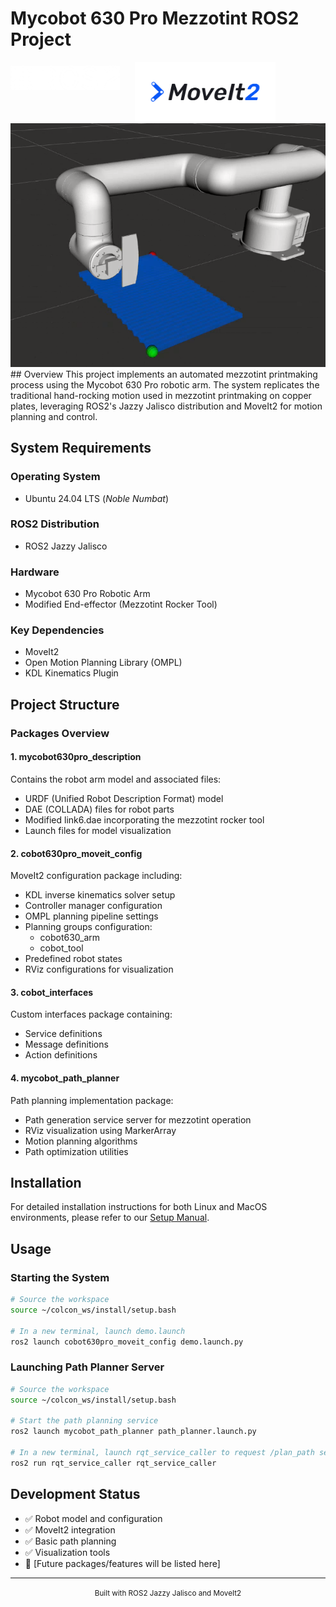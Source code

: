 # Mycobot 630 Pro Mezzotint ROS2 Project

<div align="left">
    <img src="images/ROS_2_logo.png" width="175" alt="ROS2 Jazzy Jalisco" style="margin-right: 20px; margin-bottom: 50px"/>
    <img src="images/moveit-2-logo-dark.png" width="225" alt="MoveIt"/>
</div>

<div align="center">
    <img src="images/path_planning_demo.png" width="600" alt="Path_Planninng_Demo"/>
</div>
## Overview
This project implements an automated mezzotint printmaking process using the Mycobot 630 Pro robotic arm. The system replicates the traditional hand-rocking motion used in mezzotint printmaking on copper plates, leveraging ROS2's Jazzy Jalisco distribution and MoveIt2 for motion planning and control.

## System Requirements

### Operating System
- Ubuntu 24.04 LTS (*Noble Numbat*)

### ROS2 Distribution
- ROS2 Jazzy Jalisco

### Hardware
- Mycobot 630 Pro Robotic Arm
- Modified End-effector (Mezzotint Rocker Tool)

### Key Dependencies
- MoveIt2
- Open Motion Planning Library (OMPL)
- KDL Kinematics Plugin

## Project Structure

### Packages Overview

#### 1. mycobot630pro_description
Contains the robot arm model and associated files:
- URDF (Unified Robot Description Format) model
- DAE (COLLADA) files for robot parts
- Modified link6.dae incorporating the mezzotint rocker tool
- Launch files for model visualization

#### 2. cobot630pro_moveit_config
MoveIt2 configuration package including:
- KDL inverse kinematics solver setup
- Controller manager configuration
- OMPL planning pipeline settings
- Planning groups configuration:
  - cobot630_arm
  - cobot_tool
- Predefined robot states
- RViz configurations for visualization

#### 3. cobot_interfaces
Custom interfaces package containing:
- Service definitions
- Message definitions
- Action definitions

#### 4. mycobot_path_planner
Path planning implementation package:
- Path generation service server for mezzotint operation
- RViz visualization using MarkerArray
- Motion planning algorithms
- Path optimization utilities

## Installation

For detailed installation instructions for both Linux and MacOS environments, please refer to our [Setup Manual](setup-manual.md).

## Usage

### Starting the System
```bash
# Source the workspace
source ~/colcon_ws/install/setup.bash

# In a new terminal, launch demo.launch
ros2 launch cobot630pro_moveit_config demo.launch.py
```

### Launching Path Planner Server
```bash
# Source the workspace
source ~/colcon_ws/install/setup.bash

# Start the path planning service
ros2 launch mycobot_path_planner path_planner.launch.py

# In a new terminal, launch rqt_service_caller to request /plan_path service with request variables
ros2 run rqt_service_caller rqt_service_caller
```

## Development Status
- ✅ Robot model and configuration
- ✅ MoveIt2 integration
- ✅ Basic path planning
- ✅ Visualization tools
- 🚧 [Future packages/features will be listed here]

---
<div align="center">
  <small>Built with ROS2 Jazzy Jalisco and MoveIt2</small>
</div>
